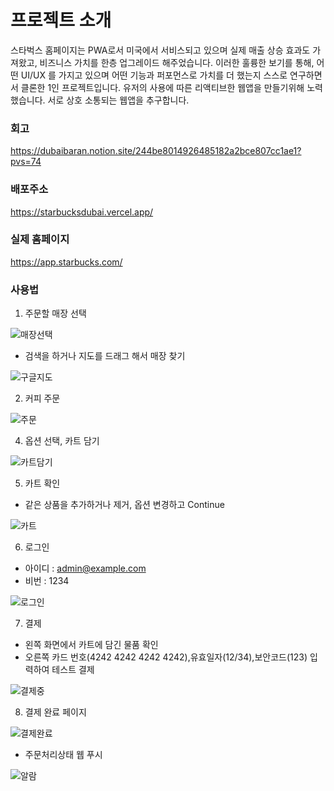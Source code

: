 # 프로젝트 소개
스타벅스 홈페이지는 PWA로서 미국에서 서비스되고 있으며 실제 매출 상승 효과도 가져왔고, 비즈니스 가치를 한층 업그레이드 해주었습니다.
이러한 훌륭한 보기를 통해, 어떤 UI/UX 를 가지고 있으며 어떤 기능과 퍼포먼스로 가치를 더 했는지 스스로 연구하면서 클론한 1인 프로젝트입니다.
유저의 사용에 따른 리액티브한 웹앱을 만들기위해 노력했습니다. 서로 상호 소통되는 웹앱을 추구합니다. 
### 회고
https://dubaibaran.notion.site/244be8014926485182a2bce807cc1ae1?pvs=74
### 배포주소
https://starbucksdubai.vercel.app/
### 실제 홈페이지
https://app.starbucks.com/
### 사용법
1. 주문할 매장 선택

![매장선택](https://github.com/qor8917/starbucks-clone/assets/69076456/98f3a5cb-81fd-420d-b7e2-85c64c101e54)

- 검색을 하거나 지도를 드래그 해서 매장 찾기

![구글지도](https://github.com/qor8917/starbucks-clone/assets/69076456/c379b6c6-3860-4b6f-a4b7-5105f66cfedc)

2. 커피 주문
   
![주문](https://github.com/qor8917/starbucks-clone/assets/69076456/fea3ad3f-0c9d-4f66-b4ea-3d4ef22d48ae)

4. 옵션 선택, 카트 담기
   
![카트담기](https://github.com/qor8917/starbucks-clone/assets/69076456/5e961b3d-962b-4b25-b21d-bb01d7c271bb)

5. 카트 확인
   
- 같은 상품을 추가하거나 제거, 옵션 변경하고 Continue

![카트](https://github.com/qor8917/starbucks-clone/assets/69076456/a3df06de-324e-4cc9-8b51-44325136e29b)

6. 로그인
   
- 아이디 : admin@example.com
- 비번 : 1234
  
![로그인](https://github.com/qor8917/starbucks-clone/assets/69076456/b551f8aa-b180-424c-9259-c6036037217a)

7. 결제
   
- 왼쪽 화면에서 카트에 담긴 물품 확인
- 오른쪽 카드 번호(4242 4242 4242 4242),유효일자(12/34),보안코드(123) 입력하여 테스트 결제
  
![결제중](https://github.com/qor8917/starbucks-clone/assets/69076456/eeeaefc2-cbda-4ec0-a0b9-5c2f69f322aa)

8. 결제 완료 페이지

![결제완료](https://github.com/qor8917/starbucks-clone/assets/69076456/6b53d0fe-2f6f-4cb7-9826-880606552b40)

- 주문처리상태 웹 푸시
  
![알람](https://github.com/qor8917/starbucks-clone/assets/69076456/62b4199d-d65f-429a-9fef-71688a38d8a5)

